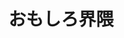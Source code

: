 ---
title: "おもしろ界隈"
startDate: "2025.06"
endDate: 
description: "長い付き合いの友人らと始めたブログサイトの実装を担当しました。"
---